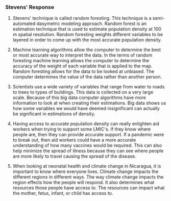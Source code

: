### Stevens' Response

1. Stevens' technique is called random foresting. This technique is a semi-automated dasymetric modeling approach. Random forest is an estimation technique that is used to estimate population density at 100 m spatial resolution. Random foresting weights different variables to be layered in order to come up with the most accurate population density. 

2. Machine learning algorithms allow the computer to determine the best or most accurate way to interpret the data. In the terms of random foresting machine learning allows the computer to determine the accuracy of the weight of each variable that is applied to the map. Random foresting allows for the data to be looked at unbiased. The computer determines the value of the data rather than another person.
3. Scientists use a wide variety of variables that range from water to roads to trees to types of buildings. This data is collected on a very large scale. Because of this big data computer algorithms have more information to look at when creating their estimations. Big data shows us how some variables we would have deemed insignificant can actually be significant in estimations of density. 
4. Having access to accurate population density can really enlighten aid workers when trying to support some LMIC's. If they know where people are, then they can provide accurate support. If a pandemic were to break out, then aid workers could have a more accurate understanding of how many vaccines would be required. This can also help minimize the spread of illness because they can see where people are more likely to travel causing the spread of the disease.
5. When looking at neonatal health and climate change in Nicaragua, it is important to know where everyone lives. Climate change impacts the different regions in different ways. The way climate change impacts the region effects how the people will respond. It also determines what resources those people have access to. The resources can impact what the mother, fetus, infant, or child has access to.

